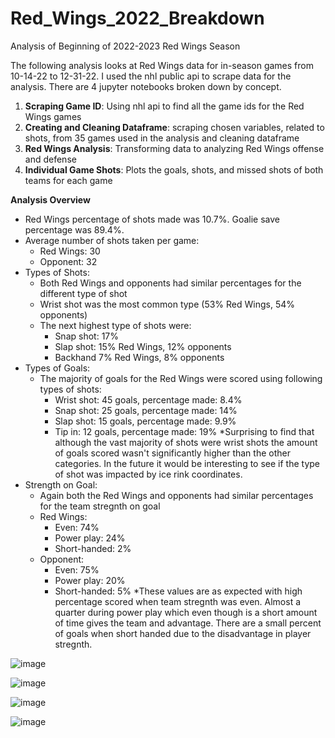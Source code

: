 # Red_Wings_2022_Breakdown
Analysis of Beginning of 2022-2023 Red Wings Season

The following analysis looks at Red Wings data for in-season games from 10-14-22 to 12-31-22. I used the nhl public api to scrape data for the analysis. There are 4 jupyter notebooks broken down by concept.
1. **Scraping Game ID**: Using nhl api to find all the game ids for the Red Wings games 
2. **Creating and Cleaning Dataframe**: scraping chosen variables, related to shots, from 35 games used in the analysis and cleaning dataframe 
3. **Red Wings Analysis**: Transforming data to analyzing Red Wings offense and defense 
4. **Individual Game Shots**: Plots the goals, shots, and missed shots of both teams for each game 

**Analysis Overview**
* Red Wings percentage of shots made was 10.7%. Goalie save percentage was 89.4%.  
* Average number of shots taken per game: 
  + Red Wings: 30
  + Opponent: 32
* Types of Shots: 
  + Both Red Wings and opponents had similar percentages for the different type of shot
  + Wrist shot was the most common type (53% Red Wings, 54% opponents)
  + The next highest type of shots were: 
      + Snap shot: 17% 
      + Slap shot: 15% Red Wings, 12% opponents
      + Backhand 7% Red Wings, 8% opponents
* Types of Goals: 
  + The majority of goals for the Red Wings were scored using following types of shots: 
      + Wrist shot: 45 goals, percentage made: 8.4%
      + Snap shot: 25 goals, percentage made: 14%
      + Slap shot: 15 goals, percentage made: 9.9%
      + Tip in: 12 goals, percentage made: 19%
*Surprising  to find that although the vast majority of shots were wrist shots the amount of goals scored wasn't significantly higher than the other categories. In the future it would be interesting to see if the type of shot was impacted by ice rink coordinates. 
* Strength on Goal: 
  + Again both the Red Wings and opponents had similar percentages for the team stregnth on goal 
  + Red Wings: 
      + Even: 74%
      + Power play: 24%
      + Short-handed: 2%
  + Opponent:
      + Even: 75%
      + Power play: 20%
      + Short-handed: 5%
 *These values are as expected with high percentage scored when team stregnth was even. Almost a quarter during power play which even though is a short amount of time gives the team and advantage. There are a small percent of goals when short handed due to the disadvantage in player stregnth. 
 
 ![image](https://user-images.githubusercontent.com/117859017/211636021-15649bab-51c0-4889-a146-63932db71f06.png)
 
 ![image](https://user-images.githubusercontent.com/117859017/211636112-1d3e4df7-b9c2-4036-9b46-e3cb41a2afe2.png)

![image](https://user-images.githubusercontent.com/117859017/211636174-ac315b14-82eb-4c9c-9822-d37f1e50a358.png)

![image](https://user-images.githubusercontent.com/117859017/211636210-68b6091a-6992-44b9-b360-6313eab26343.png)





 
